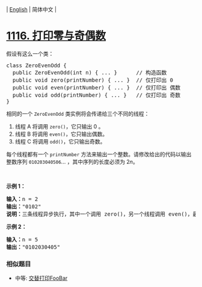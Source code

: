 | [English](README_EN.md) | 简体中文 |

# [1116. 打印零与奇偶数](https://leetcode-cn.com/problems/print-zero-even-odd)
<p>假设有这么一个类：</p>

<pre>class ZeroEvenOdd {
&nbsp; public ZeroEvenOdd(int n) { ... }&nbsp;     // 构造函数
  public void zero(printNumber) { ... }  // 仅打印出 0
  public void even(printNumber) { ... }  // 仅打印出 偶数
  public void odd(printNumber) { ... }   // 仅打印出 奇数
}
</pre>

<p>相同的一个&nbsp;<code>ZeroEvenOdd</code>&nbsp;类实例将会传递给三个不同的线程：</p>

<ol>
	<li>线程 A 将调用&nbsp;<code>zero()</code>，它只输出 0 。</li>
	<li>线程 B 将调用&nbsp;<code>even()</code>，它只输出偶数。</li>
	<li>线程 C 将调用&nbsp;<code>odd()</code>，它只输出奇数。</li>
</ol>

<p>每个线程都有一个&nbsp;<code>printNumber</code> 方法来输出一个整数。请修改给出的代码以输出整数序列&nbsp;<code>010203040506</code>... ，其中序列的长度必须为 2<em>n</em>。</p>

<p>&nbsp;</p>

<p><strong>示例 1：</strong></p>

<pre><strong>输入：</strong>n = 2
<strong>输出：</strong>&quot;0102&quot;
<strong>说明：</strong>三条线程异步执行，其中一个调用 zero()，另一个线程调用 even()，最后一个线程调用odd()。正确的输出为 &quot;0102&quot;。
</pre>

<p><strong>示例 2：</strong></p>

<pre><strong>输入：</strong>n = 5
<strong>输出：</strong>&quot;0102030405&quot;
</pre>

 ### 相似题目
- 中等:	[交替打印FooBar](https://leetcode-cn.com/problems/print-foobar-alternately) 
